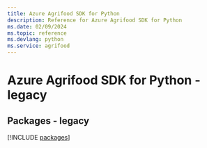 ```yaml
---
title: Azure Agrifood SDK for Python
description: Reference for Azure Agrifood SDK for Python
ms.date: 02/09/2024
ms.topic: reference
ms.devlang: python
ms.service: agrifood
---
```

# Azure Agrifood SDK for Python - legacy
## Packages - legacy
[!INCLUDE [packages](agrifood-index.md)]